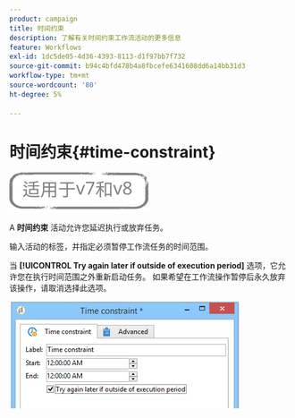 ```yaml
---
product: campaign
title: 时间约束
description: 了解有关时间约束工作流活动的更多信息
feature: Workflows
exl-id: 1dc5de05-4d36-4393-8113-d1f97bb7f732
source-git-commit: b94c4bfd478b4a8fbcefe6341608dd6a14bb31d3
workflow-type: tm+mt
source-wordcount: '80'
ht-degree: 5%

---
```


# 时间约束{#time-constraint}

![](../../assets/common.svg)

A **时间约束** 活动允许您延迟执行或放弃任务。

输入活动的标签，并指定必须暂停工作流任务的时间范围。

当 **[!UICONTROL Try again later if outside of execution period]** 选项，它允许您在执行时间范围之外重新启动任务。 如果希望在工作流操作暂停后永久放弃该操作，请取消选择此选项。

![](assets/s_user_scheduled_wait.png)
